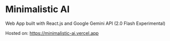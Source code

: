 # Minimalistic AI
Web App built with React.js and Google Gemini API (2.0 Flash Experimental)

Hosted on: https://minimalistic-ai.vercel.app
